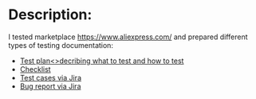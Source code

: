 # Description:

I tested marketplace https://www.aliexpress.com/ and prepared different types of testing documentation:

<ul>
<li> <a href="https://docs.google.com/document/d/1z0yca2sG_tzvNUJW0wVEmTtTyjGBW72YDPvn41b407A/edit?usp=sharing">Test plan<>decribing what to test and how to test</li>
<li> <a href="https://docs.google.com/spreadsheets/d/17kYOxQpYwqVJgK91EY587rasdF1MM7Zu2QJAj2YUjLc/edit?usp=sharing">Checklist</li>
<li> <a href="">Test cases via Jira</li>
<li> <a href="">Bug report via Jira</li>
</ul>
